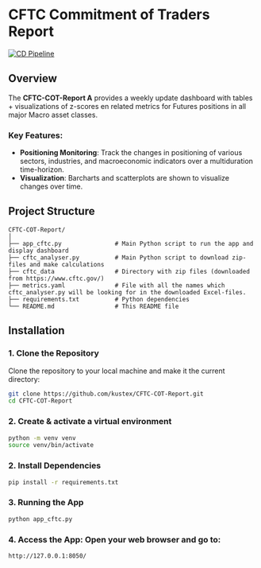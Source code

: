 # CFTC Commitment of Traders Report

[![CD Pipeline](https://github.com/kustex/CFTC-COT-Report/actions/workflows/cd.yml/badge.svg?branch=main)](https://github.com/kustex/CFTC-COT-Report/actions/workflows/cd.yml)

## Overview

The **CFTC-COT-Report A** provides a weekly update dashboard with tables + visualizations of z-scores en related metrics for Futures positions in all major Macro asset classes. 

### Key Features:
- **Positioning Monitoring**: Track the changes in positioning of various sectors, industries, and macroeconomic indicators over a multiduration time-horizon. 
- **Visualization**: Barcharts and scatterplots are shown to visualize changes over time. 

## Project Structure

```plaintext
CFTC-COT-Report/
│
├── app_cftc.py               # Main Python script to run the app and display dashboard
├── cftc_analyser.py          # Main Python script to download zip-files and make calculations
├── cftc_data                 # Directory with zip files (downloaded from https://www.cftc.gov/)
├── metrics.yaml              # File with all the names which cftc_analyser.py will be looking for in the downloaded Excel-files. 
├── requirements.txt          # Python dependencies
└── README.md                 # This README file
```

## Installation

### 1. Clone the Repository

Clone the repository to your local machine and make it the current directory:

```bash
git clone https://github.com/kustex/CFTC-COT-Report.git
cd CFTC-COT-Report
```

### 2. Create & activate a virtual environment 
```bash
python -m venv venv
source venv/bin/activate 
```

### 2. Install Dependencies
```bash
pip install -r requirements.txt
```

### 3. Running the App
```bash
python app_cftc.py
```

### 4. Access the App: Open your web browser and go to:
```arduino
http://127.0.0.1:8050/
```
